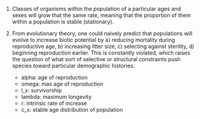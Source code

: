 1. Classes of organisms within the population of a particular ages and sexes
   will grow that the same rate, meaning that the proportion of them within a
   population is stable (stationary).

2. From evolutionary theory, one could naively predict that populations will
   evolve to increase biotic potential by a) reducing mortality during
   reproductive age, b) increasing litter size, c) selecting against sterility,
   d) beginning reproduction earlier. This is constantly violated, which raises
   the question of what sort of selective or structural constraints push
   species toward particular demographic histories.

   - alpha: age of reproduction
   - omega: max age of reproduction
   - l_x: survivorship
   - lambda: maximum longevity
   - r: intrinsic rate of increase
   - c_x: stable age distribution of population
